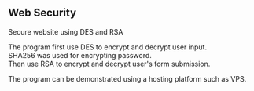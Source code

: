 ## Web Security
Secure website using DES and RSA  
  
  
The program first use DES to encrypt and decrypt user input.  
SHA256 was used for encrypting password.  
Then use RSA to encrypt and decrypt user's form submission.  
  
The program can be demonstrated using a hosting platform such as VPS.


